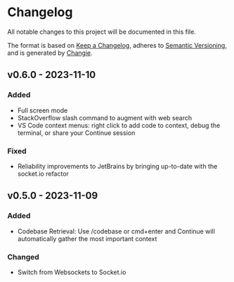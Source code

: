 # Changelog
All notable changes to this project will be documented in this file.

The format is based on [Keep a Changelog](https://keepachangelog.com/en/1.0.0/),
adheres to [Semantic Versioning](https://semver.org/spec/v2.0.0.html),
and is generated by [Changie](https://github.com/miniscruff/changie).


## v0.6.0 - 2023-11-10
### Added
* Full screen mode
* StackOverflow slash command to augment with web search
* VS Code context menus: right click to add code to context, debug the terminal, or share your Continue session
### Fixed
* Reliability improvements to JetBrains by bringing up-to-date with the socket.io refactor

## v0.5.0 - 2023-11-09
### Added
* Codebase Retrieval: Use /codebase or cmd+enter and Continue will automatically gather the most important context
### Changed
* Switch from Websockets to Socket.io
